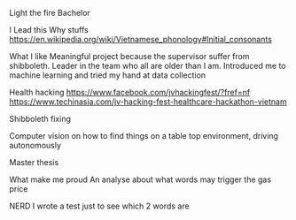 Light the fire
Bachelor


I Lead this
Why stuffs https://en.wikipedia.org/wiki/Vietnamese_phonology#Initial_consonants

What I like
Meaningful project because the supervisor suffer from shibboleth. Leader in the team who all are older than I am. Introduced me to machine learning and tried my hand at data collection


Health hacking
https://www.facebook.com/jvhackingfest/?fref=nf
https://www.techinasia.com/jv-hacking-fest-healthcare-hackathon-vietnam


Shibboleth fixing 

Computer vision on how to find things on a table top environment, driving autonomously


Master thesis

What make me proud
An analyse about what words may trigger the gas price


NERD 
I wrote a test just to see which 2 words are
